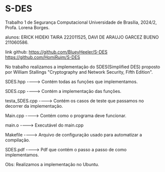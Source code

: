 # S-DES
Trabalho 1 de Segurança Computacional Universidade de Brasília, 2024/2, Profa. Lorena Borges.

alunos: ERICK HIDEKI TAIRA 222011525, DAVI DE ARAUJO GARCEZ BUENO 211060586.

link github: https://github.com/BlueyHeeler/S-DES
             https://github.com/HomiRuim/S-DES

No trabalho realizamos a implementação do SDES(Simplified DES) proposto por William Stallings "Cryptography and Network Security, Fifth Edition". 

SDES.hpp ----> Contém todas as funções que implementamos.

SDES.cpp ----> Contém a implementação das funções.

testa_SDES.cpp ----> Contém os casos de teste que passamos no decorrer da implementação.

Main.cpp ----> Contém como o programa deve funcionar.

main.o ----> Executável do main.cpp

Makefile ----> Arquivo de configuração usado para automatizar a compilação.

SDES.pdf ----> Pdf que contém o passo a passo de como implementamos.

Obs: Realizamos a implementação no Ubuntu.
